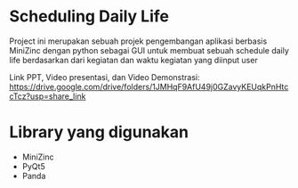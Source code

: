 # Scheduling Daily Life
Project ini merupakan sebuah projek pengembangan aplikasi berbasis MiniZinc dengan python sebagai GUI untuk membuat sebuah schedule daily life berdasarkan dari kegiatan dan waktu kegiatan yang diinput user

Link PPT, Video presentasi, dan Video Demonstrasi: https://drive.google.com/drive/folders/1JMHqF9AfU49j0GZavyKEUqkPnHtccTcz?usp=share_link

# Library yang digunakan
- MiniZinc
- PyQt5
- Panda
